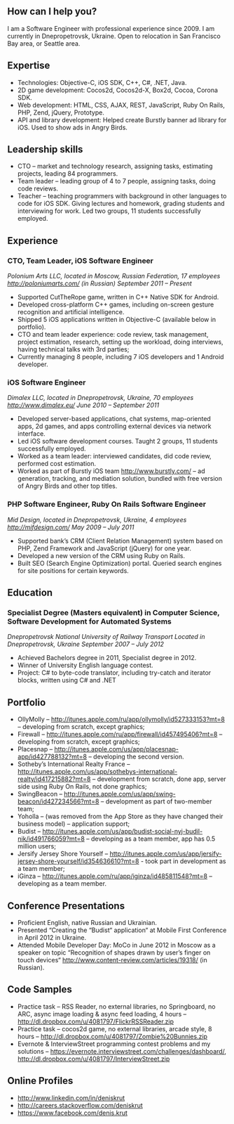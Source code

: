 ## How can I help you?
I am a Software Engineer with professional experience since 2009. I am currently in Dnepropetrovsk, Ukraine. Open to relocation in San Francisco Bay area, or Seattle area.

## Expertise
* Technologies: Objective-C, iOS SDK, C++, C#, .NET, Java.
* 2D game development: Cocos2d, Cocos2d-X, Box2d, Cocoa, Corona SDK.
* Web development: HTML, CSS, AJAX, REST, JavaScript, Ruby On Rails, PHP, Zend, jQuery, Prototype.
* API and library development: Helped create Burstly banner ad library for iOS. Used to show ads in Angry Birds.

## Leadership skills

* CTO – market and technology research, assigning tasks, estimating projects, leading 84 programmers.
* Team leader – leading group of 4 to 7 people, assigning tasks, doing code reviews.
* Teacher – teaching programmers with background in other languages to code for iOS SDK. Giving lectures and homework, grading students and interviewing for work. Led two groups, 11 students successfully employed.

## Experience
### CTO, Team Leader, iOS Software Engineer
_Polonium Arts LLC, located in Moscow, Russian Federation, 17 employees_
_http://poloniumarts.com/ (in Russian)_
_September 2011 – Present_
* Supported CutTheRope game, written in C++ Native SDK for Android.
* Developed cross-platform C++ games, including on-screen gesture recognition and artificial intelligence.
* Shipped 5 iOS applications written in Objective-C (available below in portfolio).
* CTO and team leader experience: code review, task management, project estimation, research, setting up the workload, doing interviews, having technical talks with 3rd parties;
* Currently managing 8 people, including 7 iOS developers and 1 Android developer.

### iOS Software Engineer
_Dimalex LLC, located in Dnepropetrovsk, Ukraine, 70 employees_
_http://www.dimalex.eu/_
_June 2010 – September 2011_
* Developed server-based applications, chat systems, map-oriented apps, 2d games, and apps controlling external devices via network interface.
* Led iOS software development courses. Taught 2 groups, 11 students successfully employed.
* Worked as a team leader: interviewed candidates, did code review, performed cost estimation.
* Worked as part of Burstly iOS team http://www.burstly.com/ – ad generation, tracking, and mediation solution, bundled with free version of Angry Birds and other top titles.

### PHP Software Engineer, Ruby On Rails Software Engineer
_Mid Design, located in Dnepropetrovsk, Ukraine, 4 employees_
_http://mifdesign.com/_
_May 2009 – July 2011_
* Supported bank’s CRM (Client Relation Management) system based on PHP, Zend Framework and JavaScript (jQuery) for one year.
* Developed a new version of the CRM using Ruby on Rails.
* Built SEO (Search Engine Optimization) portal. Queried search engines for site positions for certain keywords. 

## Education
### Specialist Degree (Masters equivalent) in Computer Science, Software Development for Automated Systems
_Dnepropetrovsk National University of Railway Transport_
_Located in Dnepropetrovsk, Ukraine_
_September 2007 – July 2012_
* Achieved Bachelors degree in 2011, Specialist degree in 2012.
* Winner of University English language contest.
* Project: C# to byte-code translator, including try-catch and iterator blocks, written using C# and .NET

## Portfolio
* OllyMolly – http://itunes.apple.com/ru/app/ollymolly/id527333153?mt=8 – developing from scratch, except graphics;
* Firewall – http://itunes.apple.com/ru/app/firewall/id457495406?mt=8 – developing from scratch, except graphics;
* Placesnap – http://itunes.apple.com/us/app/placesnap-app/id427788132?mt=8 – developing the second version.
* Sotheby’s International Realty France – http://itunes.apple.com/us/app/sothebys-international-realty/id417215882?mt=8 – development from scratch, done app, server side using Ruby On Rails, not done graphics;
* SwingBeacon – http://itunes.apple.com/us/app/swing-beacon/id427234566?mt=8 – development as part of two-member team;
* Yoholla – (was removed from the App Store as they have changed their business model) – application support;
* Budist – http://itunes.apple.com/us/app/budist-social-nyj-budil-nik/id491766059?mt=8 – developing as a team member, app has 0.5 million users;
* Jersify Jersey Shore Yourself – http://itunes.apple.com/us/app/jersify-jersey-shore-yourself/id354636610?mt=8 - took part in development as a team member;
* iGinza – http://itunes.apple.com/ru/app/iginza/id485811548?mt=8 – developing as a team member.

## Conference Presentations
* Proficient English, native Russian and Ukrainian.
* Presented  “Creating the “Budist“ application“ at Mobile First Conference in April 2012 in Ukraine.
* Attended Mobile Developer Day: MoCo in June 2012 in Moscow as a speaker on topic “Recognition of shapes drawn by user’s finger on touch devices“ http://www.content-review.com/articles/19318/ (in Russian).

## Code Samples
* Practice task – RSS Reader, no external libraries, no Springboard, no ARC, async image loading & async feed loading, 4 hours – http://dl.dropbox.com/u/4081797/FlickrRSSReader.zip
* Practice task – cocos2d game, no external libraries, arcade style, 8 hours – http://dl.dropbox.com/u/4081797/Zombie%20Bunnies.zip
* Evernote & InterviewStreet programming contest problems and my solutions – https://evernote.interviewstreet.com/challenges/dashboard/, http://dl.dropbox.com/u/4081797/InterviewStreet.zip

## Online Profiles
* http://www.linkedin.com/in/deniskrut
* http://careers.stackoverflow.com/deniskrut
* https://www.facebook.com/denis.krut
